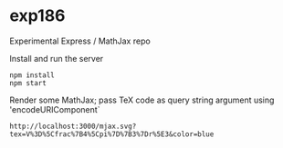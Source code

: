 # exp186
Experimental Express / MathJax repo

Install and run the server

```
npm install
npm start
```

Render some MathJax; pass TeX code as query string argument using 'encodeURIComponent` 

```
http://localhost:3000/mjax.svg?tex=V%3D%5Cfrac%7B4%5Cpi%7D%7B3%7Dr%5E3&color=blue
```
